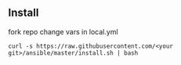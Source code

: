 ## Install
fork repo change vars in local.yml

```
curl -s https://raw.githubusercontent.com/<your git>/ansible/master/install.sh | bash 
```